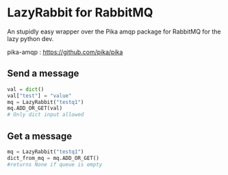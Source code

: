 # LazyRabbit for RabbitMQ
An stupidly easy wrapper over the Pika amqp package for RabbitMQ for the lazy python dev.

pika-amqp : https://github.com/pika/pika

## Send a message 

```python
val = dict()
val["test"] = "value"    
mq = LazyRabbit("testq1")
mq.ADD_OR_GET(val)
# Only dict input allowed
```    



## Get a message 

```python
mq = LazyRabbit("testq1")
dict_from_mq = mq.ADD_OR_GET()
#returns None if queue is empty
 ```

